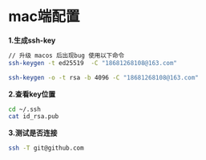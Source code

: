 # mac端配置

**1.生成ssh-key**

```bash
// 升级 macos 后出现bug 使用以下命令
ssh-keygen -t ed25519  -C "18681268108@163.com"

ssh-keygen -o -t rsa -b 4096 -C "18681268108@163.com"
```

**2.查看key位置**

```bash
cd ~/.ssh
cat id_rsa.pub
```

**3.测试是否连接**

```bash
ssh -T git@github.com
```
